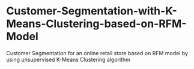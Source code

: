 # Customer-Segmentation-with-K-Means-Clustering-based-on-RFM-Model
Customer Segmentation for an online retail store based on RFM model by using unsupervised K-Means Clustering algorithm
